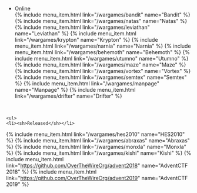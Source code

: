 <div id="sidemenu">
    <ul>
        <li><sh>Online</sh></li>
{% include menu_item.html link="/wargames/bandit" name="Bandit" %}
{% include menu_item.html link="/wargames/natas" name="Natas" %}
{% include menu_item.html link="/wargames/leviathan" name="Leviathan" %}
{% include menu_item.html link="/wargames/krypton" name="Krypton" %}
{% include menu_item.html link="/wargames/narnia" name="Narnia" %}
{% include menu_item.html link="/wargames/behemoth" name="Behemoth" %}
{% include menu_item.html link="/wargames/utumno" name="Utumno" %}
{% include menu_item.html link="/wargames/maze" name="Maze" %}
{% include menu_item.html link="/wargames/vortex" name="Vortex" %}
{% include menu_item.html link="/wargames/semtex" name="Semtex" %}
{% include menu_item.html link="/wargames/manpage" name="Manpage" %}
{% include menu_item.html link="/wargames/drifter" name="Drifter" %}
	</ul>
	<br />

	<ul>
	<li><sh>Released</sh></li>
{% include menu_item.html link="/wargames/hes2010" name="HES2010" %}
{% include menu_item.html link="/wargames/abraxas" name="Abraxas" %}
{% include menu_item.html link="/wargames/monxla" name="Monxla" %}
{% include menu_item.html link="/wargames/kishi" name="Kishi" %}
{% include menu_item.html link="https://github.com/OverTheWireOrg/advent2018" name="AdventCTF 2018" %}
{% include menu_item.html link="https://github.com/OverTheWireOrg/advent2019" name="AdventCTF 2019" %}
	</ul>
</div>
